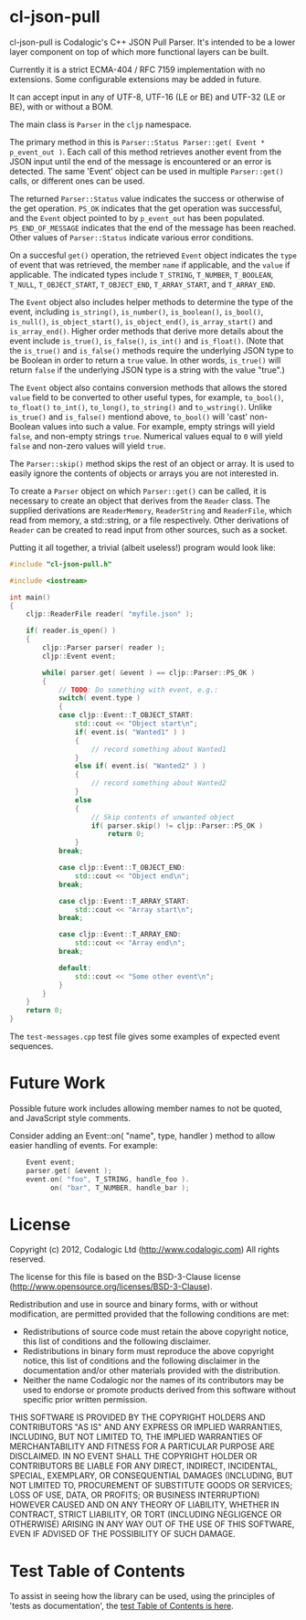 cl-json-pull
============

cl-json-pull is Codalogic's C++ JSON Pull Parser.
It's intended to be a lower layer component on top of which more functional
layers can be built.

Currently it is a strict ECMA-404 / RFC 7159 implementation with no extensions.
Some configurable extensions may be added in future.

It can accept input in any of UTF-8, UTF-16 (LE or BE) and UTF-32 (LE or BE),
with or without a BOM.

The main class is `Parser` in the `cljp` namespace.

The primary method in this is
`Parser::Status Parser::get( Event * p_event_out )`.  Each call of this method
retrieves another event from the JSON input until the end of the message
is encountered or an error is detected.  The same 'Event' object can be
used in multiple `Parser::get()` calls, or different ones can be used.

The returned `Parser::Status` value indicates the success or otherwise of the
get operation.  `PS_OK` indicates that the get operation was successful, and
the `Event` object pointed to by `p_event_out` has been populated.
`PS_END_OF_MESSAGE` indicates that the end of the message has been reached.
Other values of `Parser::Status` indicate various error conditions.

On a succesful `get()` operation, the retrieved `Event` object indicates the
`type` of event that was retrieved, the member `name` if applicable, and the
`value` if applicable.  The indicated types include `T_STRING`, `T_NUMBER`,
`T_BOOLEAN`, `T_NULL`, `T_OBJECT_START`, `T_OBJECT_END`, `T_ARRAY_START`,
and `T_ARRAY_END`.

The `Event` object also includes helper methods to determine the type of the
event, including `is_string()`, `is_number()`, `is_boolean()`, `is_bool()`,
`is_null()`, `is_object_start()`, `is_object_end()`, `is_array_start()` and
`is_array_end()`.  Higher order methods that derive more details about the event
include `is_true()`, `is_false()`, `is_int()` and `is_float()`.  (Note that the
`is_true()` and `is_false()` methods require the underlying JSON type to be
Boolean in order to return a `true` value.  In other words, `is_true()` will
return `false` if the underlying JSON type is a string with the value "true".)

The `Event` object also contains conversion methods that allows the stored `value`
field to be converted to other useful types, for example, `to_bool()`, `to_float()`
`to_int()`, `to_long()`, `to_string()` and `to_wstring()`.  Unlike `is_true()` and
`is_false()` mentiond above, `to_bool()` will 'cast' non-Boolean values into
such a value.  For example, empty strings will yield `false`, and non-empty strings
`true`.  Numerical values equal to `0` will yield `false` and non-zero values
will yield `true`.

The `Parser::skip()` method skips the rest of an object or array.  It is used to
easily ignore the contents of objects or arrays you are not interested in.


To create a `Parser` object on which `Parser::get()` can be called, it is necessary
to create an object that derives from the `Reader` class.  The supplied derivations
are `ReaderMemory`, `ReaderString` and `ReaderFile`, which read from memory, a
std::string, or a file respectively.  Other derivations of `Reader` can be created
to read input from other sources, such as a socket.

Putting it all together, a trivial (albeit useless!) program would look like:

```cpp
#include "cl-json-pull.h"

#include <iostream>

int main()
{
    cljp::ReaderFile reader( "myfile.json" );

    if( reader.is_open() )
    {
        cljp::Parser parser( reader );
        cljp::Event event;

        while( parser.get( &event ) == cljp::Parser::PS_OK )
        {
            // TODO: Do something with event, e.g.:
            switch( event.type )
            {
            case cljp::Event::T_OBJECT_START:
                std::cout << "Object start\n";
                if( event.is( "Wanted1" ) )
                {
                    // record something about Wanted1
                }
                else if( event.is( "Wanted2" ) )
                {
                    // record something about Wanted2
                }
                else
                {
                    // Skip contents of unwanted object
                    if( parser.skip() != cljp::Parser::PS_OK )
                        return 0;
                }
            break;

            case cljp::Event::T_OBJECT_END:
                std::cout << "Object end\n";
            break;

            case cljp::Event::T_ARRAY_START:
                std::cout << "Array start\n";
            break;

            case cljp::Event::T_ARRAY_END:
                std::cout << "Array end\n";
            break;

            default:
                std::cout << "Some other event\n";
            }
        }
    }
    return 0;
}
```

The `test-messages.cpp` test file gives some examples of expected event sequences.

Future Work
===========

Possible future work includes allowing member names to not be quoted, and JavaScript
style comments.

Consider adding an Event::on( "name", type, handler ) method to allow easier
handling of events.  For example:

```cpp
    Event event;
    parser.get( &event );
    event.on( "foo", T_STRING, handle_foo ).
          on( "bar", T_NUMBER, handle_bar );
```

License
=======

Copyright (c) 2012, Codalogic Ltd (http://www.codalogic.com)
All rights reserved.

The license for this file is based on the BSD-3-Clause license
(http://www.opensource.org/licenses/BSD-3-Clause).

Redistribution and use in source and binary forms, with or without
modification, are permitted provided that the following conditions
are met:

- Redistributions of source code must retain the above copyright notice,
  this list of conditions and the following disclaimer.
- Redistributions in binary form must reproduce the above copyright notice,
  this list of conditions and the following disclaimer in the documentation
  and/or other materials provided with the distribution.
- Neither the name Codalogic nor the names of its contributors may be used
  to endorse or promote products derived from this software without
  specific prior written permission.

THIS SOFTWARE IS PROVIDED BY THE COPYRIGHT HOLDERS AND CONTRIBUTORS "AS IS"
AND ANY EXPRESS OR IMPLIED WARRANTIES, INCLUDING, BUT NOT LIMITED TO, THE
IMPLIED WARRANTIES OF MERCHANTABILITY AND FITNESS FOR A PARTICULAR PURPOSE
ARE DISCLAIMED. IN NO EVENT SHALL THE COPYRIGHT HOLDER OR CONTRIBUTORS BE
LIABLE FOR ANY DIRECT, INDIRECT, INCIDENTAL, SPECIAL, EXEMPLARY, OR
CONSEQUENTIAL DAMAGES (INCLUDING, BUT NOT LIMITED TO, PROCUREMENT OF
SUBSTITUTE GOODS OR SERVICES; LOSS OF USE, DATA, OR PROFITS; OR BUSINESS
INTERRUPTION) HOWEVER CAUSED AND ON ANY THEORY OF LIABILITY, WHETHER IN
CONTRACT, STRICT LIABILITY, OR TORT (INCLUDING NEGLIGENCE OR OTHERWISE)
ARISING IN ANY WAY OUT OF THE USE OF THIS SOFTWARE, EVEN IF ADVISED OF THE
POSSIBILITY OF SUCH DAMAGE.

Test Table of Contents
======================
To assist in seeing how the library can be used, using the principles of
'tests as documentation', the [test Table of Contents is
here](test/clunit-toc.md).